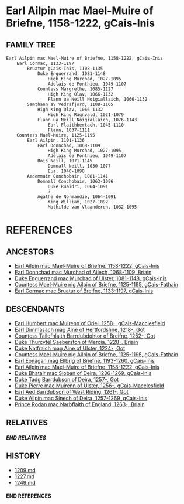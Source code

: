 # Earl Ailpin mac Mael-Muire of Briefne, 1158-1222, gCais-Inis

## FAMILY TREE 
```
Earl Ailpin mac Mael-Muire of Briefne, 1158-1222, gCais-Inis
    Earl Cormac, 1133-1197
        Bruatur gCais-Inis, 1108-1135
            Duke Enguerrand, 1081-1148
                High King Murchad, 1027-1095
                Adelais de Ponthieu, 1049-1107
            Countess Margrethe, 1085-1127
                High King Olav, 1066-1132
                Flann ua Neill Noigiallaich, 1066-1132
        Samthann av Vedrafjord, 1108-1165
            High King Olav, 1066-1132
                High King Ragnvald, 1021-1079
            Flann ua Neill Noigiallaich, 1076-1143
                Earl Flaithbertach, 1045-1110
                Flann, 1037-1111                
    Countess Mael-Muire, 1125-1195
        Earl Ailpin, 1101-1136
            Earl Donnchad, 1068-1109
                High King Murchad, 1027-1095
                Adelais de Ponthieu, 1049-1107
            Rois Neill, 1071-1145
                Domnall Neill, 1030-1077
                Eua, 1040-1090
        Aedemmair Conchobair, 1081-1141    
            Domnall Conchobair, 1063-1096
                Duke Ruaidri, 1064-1091
                ?
            Agathe de Normandie, 1064-1091
                King William, 1027-1092
                Mathilde van Vlaanderen, 1032-1095
```


# REFERENCES

## ANCESTORS
* [Earl Ailpin mac Mael-Muire of Briefne, 1158-1222, gCais-Inis](ailpin_mac_mael-muire_1158.md)
* [Earl Donnchad mac Murchad of Ailech, 1068-1109, Briain](donnchad_mac_murchad_1068.md)
* [Duke Enguerrand mac Murchad of Ulster, 1081-1148, gCais-Inis](enguerrand_mac_murchad_1081.md)
* [Countess Mael-Muire nig Ailpin of Briefne, 1125-1195, gCais-Fathain](mael-muire_nig_ailpin_1125.md)
* [Earl Cormac mac Bruatur of Breifne, 1133-1197, gCais-Inis](cormac_mac_bruatur_1133.md)

## DESCENDANTS
* [Earl Humbert mac Muirenn of Oriel, 1258-, gCais-Macclesfield](humbert_mac_muirenn_1258.md)
* [Earl Dimmasach mag Aine of Hertfordshire, 1218-, Got](dimmasach_mag_aine_1218.md)
* [Countess Tailefhlaith Barrdubdohtor of Breifne, 1252-, Got](tailefhlaith_barrdubdohtor_1252.md)
* [Duke Thurcytel Saeberston of Mercia, 1228-, Briain](thurcytel_saebertson_1228.md)
* [Duke Natfraich mag Aine of Ulster, 1224-, Got](natfraich_mag_aine_1224.md)
* [Countess Mael-Muire nig Ailpin of Briefne, 1125-1195, gCais-Fathain](mael-muire_nig_ailpin_1125.md)
* [Earl Eonagan mag Ellbrig of Briefne, 1193-1260, gCais-Inis](eonagan_mag_ellbrig_1193.md)
* [Earl Ailpin mac Mael-Muire of Briefne, 1158-1222, gCais-Inis](ailpin_mac_mael-muire_1158.md)
* [Duke Bhatair mac Sioban of Deira, 1236-1269, gCais-Inis](bhatair_mac_sioban_1236.md)
* [Duke Tadg Barrdubson of Deira, 1257-, Got](tadg_barrdubson_1257.md)
* [Duke Pierre mac Muirenn of Ulster, 1256-, gCais-Macclesfield](pierre_mac_muirenn_1256.md)
* [Earl Aed Barrdubson of West Riding, 1261-, Got](aed_barrdubson_1261.md)
* [Duke Ailpin mac Sinech of Deira, 1257-1269, gCais-Inis](ailpin_mac_sinech_1257.md)
* [Prince Rodan mac Narbflaith of England, 1263-, Briain](rodan_mac_narbflaith_1263.md)

## RELATIVES

##### END RELATIVES 
## HISTORY
* [1209.md](../h/1209.md)
* [1227.md](../h/1227.md)
* [1249.md](../h/1249.md)

#### END REFERENCES
